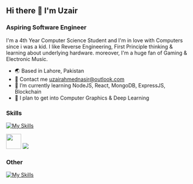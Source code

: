 ## Hi there 👋 I'm Uzair
### Aspiring Software Engineer

I'm a 4th Year Computer Science Student and I'm in love with Computers since i was a kid. I like Reverse Engineering, First Principle thinking & learning about underlying hardware. moreover, I'm a huge fan of Gaming & Electronic Music.

- 🌏 Based in Lahore, Pakistan
- 📧 Contact me uzairahmednasir@outlook.com
- 🌱 I’m currently learning NodeJS, React, MongoDB, ExpressJS, Blockchain
- 🔭 I plan to get into Computer Graphics & Deep Learning

### Skills
[![My Skills](https://skillicons.dev/icons?i=c,cpp,html,css,sass,materialui,bootstrap,js,react,redux,nodejs,express,mongodb,jquery,webpack,git,python,mysql,aws,linux,postman,julia,vscode)](https://skillicons.dev)
<p>
  <a href="https://www.nasm.us/"><img width="41" height="41" src="https://hackr.io/tutorials/assembly-language/logo-assembly-language.svg?ver=1603208610"/></a>
  <a href="https://www.microsoft.com/en-us/sql-server/sql-server-2019"><img src="https://img.icons8.com/color/48/000000/microsoft-sql-server.png"/></a>
</p>


### Other
[![My Skills](https://skillicons.dev/icons?i=webflow,wordpress,figma,xd,ps,ai,pr,ae,au,ableton,blender,unreal)](https://skillicons.dev)


